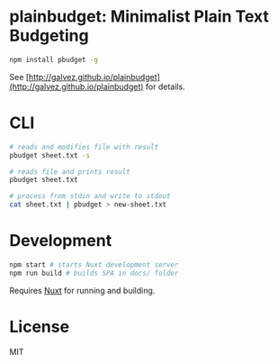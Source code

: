# plainbudget: Minimalist Plain Text Budgeting

```sh
npm install pbudget -g
```

See [http://galvez.github.io/plainbudget](http://galvez.github.io/plainbudget) for details.

# CLI

```sh
# reads and modifies file with result
pbudget sheet.txt -s 

# reads file and prints result
pbudget sheet.txt

# process from stdin and write to stdout
cat sheet.txt | pbudget > new-sheet.txt
```

# Development

```sh
npm start # starts Nuxt development server
npm run build # builds SPA in docs/ folder
```

Requires [Nuxt](http://nuxtjs.org/) for running and building.

# License

MIT
